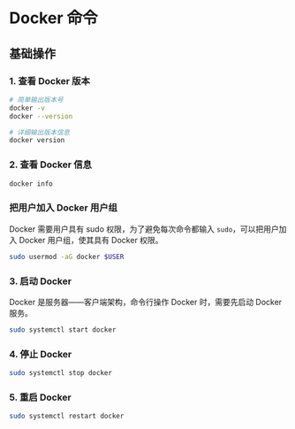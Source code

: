 # Docker 命令

## 基础操作

### 1. 查看 Docker 版本

```bash
# 简单输出版本号
docker -v
docker --version

# 详细输出版本信息
docker version
```

### 2. 查看 Docker 信息

```bash
docker info
```

### 把用户加入 Docker 用户组

Docker 需要用户具有 sudo 权限，为了避免每次命令都输入 `sudo`，可以把用户加入 Docker 用户组，使其具有 Docker 权限。

```bash
sudo usermod -aG docker $USER
```

### 3. 启动 Docker

Docker 是服务器——客户端架构，命令行操作 Docker 时，需要先启动 Docker 服务。

```bash
sudo systemctl start docker
```

### 4. 停止 Docker

```bash
sudo systemctl stop docker
```

### 5. 重启 Docker

```bash
sudo systemctl restart docker
```





